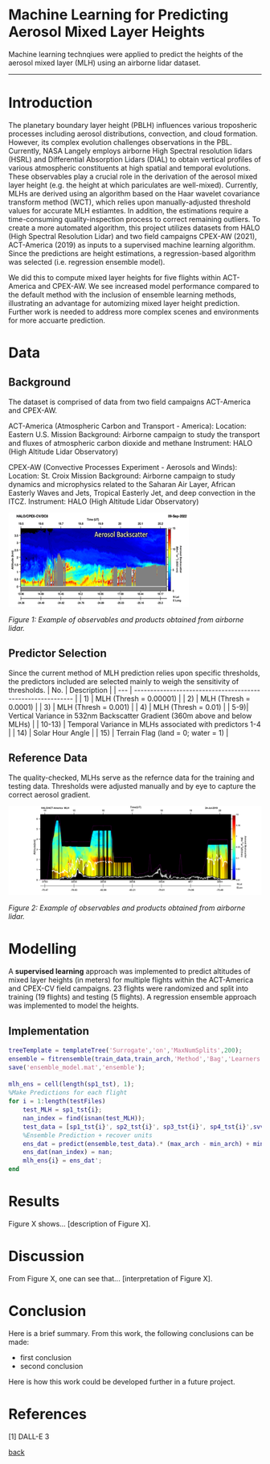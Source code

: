 # Machine Learning for Predicting Aerosol Mixed Layer Heights 

Machine learning technqiues were applied to predict the heights of the aerosol mixed layer (MLH) using an airborne lidar dataset.

***

# Introduction 

The planetary boundary layer height (PBLH) influences various troposheric processes including aerosol distributions, convection, and cloud formation. However, its complex evolution challenges observations in the PBL. Currently, NASA Langely employs airborne High Spectral resolution lidars (HSRL) and Differential Absorption Lidars (DIAL) to obtain vertical profiles of various atmospheric constituents at high spatial and temporal evolutions. These observables play a crucial role in the derivation of the aerosol mixed layer height (e.g. the height at which pariculates are well-mixed). Currently, MLHs are derived using an algorithm based on the Haar wavelet covariance transform method (WCT), which relies upon manually-adjusted threshold values for accurate MLH estiamtes. In addition, the estimations require a time-consuming quality-inspection process to correct remaining outliers. To create a more automated algorithm, this project utilizes datasets from HALO (High Spectral Resolution Lidar) and two field campaigns CPEX-AW (2021), ACT-America (2019) as inputs to a supervised machine learning algorithm. Since the predictions are height estimations, a regression-based algorithm was selected (i.e. regression ensemble model). 

We did this to compute mixed layer heights for five flights within ACT-America and CPEX-AW. We see increased model performance compared to the default method with the inclusion of ensemble learning methods, illustrating an advantage for automizing mixed layer height prediction. Further work is needed to address more complex scenes and environments for more accuarte prediction. 

# Data

## Background
The dataset is comprised of data from two field campaigns ACT-America and CPEX-AW. 

ACT-America (Atmospheric Carbon and Transport - America):
Location: Eastern U.S. 
Mission Background: Airborne campaign to study the transport and fluxes of atmospheric carbon dioxide and methane
Instrument: HALO (High Altitude Lidar Observatory)

CPEX-AW (Convective Processes Experiment - Aerosols and Winds):
Location: St. Croix 
Mission Background: Airborne campaign to study dynamics and microphysics related to the Saharan Air Layer, African Easterly Waves and Jets, Tropical Easterly Jet, and deep convection in the ITCZ. 
Instrument: HALO (High Altitude Lidar Observatory)

![gifbug](assets/IMG/variables.gif)

*Figure 1: Example of observables and products obtained from airborne lidar.*

## Predictor Selection

Since the current method of MLH prediction relies upon specific thresholds, the predictors included are selected mainly to weigh the sensitivity of thresholds.
| No. | Description                                                 |
| --- | ----------------------------------------------------------- |
| 1)  | MLH (Thresh = 0.00001)                                     |
| 2)  | MLH (Thresh = 0.0001)                                      |
| 3)  | MLH (Thresh = 0.001)                                       |
| 4)  | MLH (Thresh = 0.01)                                        |
| 5-9)| Vertical Variance in 532nm Backscatter Gradient (360m above and below MLHs) |
| 10-13) | Temporal Variance in MLHs associated with predictors 1-4  |
| 14) | Solar Hour Angle                                           |
| 15) | Terrain Flag (land = 0; water = 1)                         |

## Reference Data

The quality-checked, MLHs serve as the refernce data for the training and testing data. Thresholds were adjusted manually and by eye to capture the correct aerosol gradient. 

![gifbug](assets/IMG/20190724_F1_MLH.png)

*Figure 2: Example of observables and products obtained from airborne lidar.*




# Modelling

A **supervised learning** approach was implemented to predict altitudes of mixed layer heights (in meters) for multiple flights within the ACT-America and CPEX-CV field campaigns. 23 flights were randomized and split into training (19 flights) and testing (5 flights). A regression ensemble approach was implemented to model the heights. 

## Implementation
```matlab
treeTemplate = templateTree('Surrogate','on','MaxNumSplits',200);
ensemble = fitrensemble(train_data,train_arch,'Method','Bag','Learners',treeTemplate);
save('ensemble_model.mat','ensemble');

mlh_ens = cell(length(sp1_tst), 1);
%Make Predictions for each flight
for i = 1:length(testFiles)
    test_MLH = sp1_tst{i};
    nan_index = find(isnan(test_MLH));
    test_data = [sp1_tst{i}', sp2_tst{i}', sp3_tst{i}', sp4_tst{i}',svvar_p1_tst{i}', svvar_p2_tst{i}', svvar_p3_tst{i}', svvar_p4_tst{i}',shvar_p1_tst{i}', shvar_p2_tst{i}', shvar_p3_tst{i}', shvar_p4_tst{i}',shangle_tst{i}',sflag_tst{i}'];
    %Ensemble Prediction + recover units
    ens_dat = predict(ensemble,test_data).* (max_arch - min_arch) + min_arch;
    ens_dat(nan_index) = nan;
    mlh_ens{i} = ens_dat';
end
```

# Results

Figure X shows... [description of Figure X].

# Discussion

From Figure X, one can see that... [interpretation of Figure X].

# Conclusion

Here is a brief summary. From this work, the following conclusions can be made:
* first conclusion
* second conclusion

Here is how this work could be developed further in a future project.

# References
[1] DALL-E 3

[back](./)

